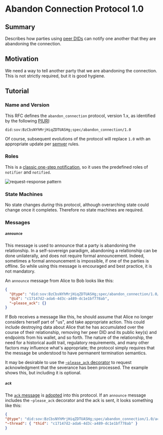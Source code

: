 # Abandon Connection Protocol 1.0

## Summary

Describes how parties using [peer DIDs](
https://openssi.github.io/peer-did-method-spec) can notify one another
that they are abandoning the connection.

## Motivation

We need a way to tell another party that we are abandoning the connection.
This is not strictly required, but it is good hygiene.

## Tutorial

### Name and Version

This RFC defines the `abandon_connection` protocol, version 1.x, as identified by the
following [PIURI](../../../concepts/0003-protocols/README.md#piuri):

    did:sov:BzCbsNYhMrjHiqZDTUASHg;spec/abandon_connection/1.0

Of course, subsequent evolutions of the protocol will replace `1.0` with
an appropriate update per [semver](../../../concepts/0003-protocols/README.md#semver-rules-for-protocols)
rules.

### Roles

This is a [classic one-step notification](
https://github.com/hyperledger/aries-rfcs/blob/master/concepts/0003-protocols/README.md#types-of-protocols),
so it uses the predefined roles of `notifier` and `notified`.

![request-response pattern](../../../concepts/0003-protocols/notification.png)

### State Machines

No state changes _during_ this protocol, although overarching state could
change once it completes. Therefore no state machines are required.
 
### Messages

##### `announce`

This message is used to announce that a party is abandoning the relationship. In a self-sovereign
paradigm, abandoning a relationship can be done unilaterally, and does not require formal
announcement. Indeed, sometimes a formal announcement is impossible, if one of the parties
is offline. So while using this message is encouraged and best practice, it is not mandatory.

An `announce` message from Alice to Bob looks like this:

```json
{
  "@type": "did:sov:BzCbsNYhMrjHiqZDTUASHg;spec/abandon_connection/1.0/announce",
  "@id": "c17147d2-ada6-4d3c-a489-dc1e1bf778ab",
  "~please_ack": {}
}
```

If Bob receives a message like this, he should assume that Alice no longer considers
herself part of "us", and take appropriate action. This could include destroying
data about Alice that he has accumulated over the course of their relationship,
removing her peer DID and its public key(s) and endpoints from his wallet, and so
forth. The nature of the relationship, the need for a historical audit trail, regulatory
requirements, and many other factors may influence what's appropriate; the protocol
simply requires that the message be understood to have permanent termination semantics.

It may be desirable to use the [`~please_ack` decorator](../../0317-please-ack/README.md)
to request acknowledgment that the severance has been processed. The example shows
this, but including it is optional.

##### `ack`

The [`ack` message](../../0015-acks/README.md#explicit-acks) is [adopted](
../../../0000-template-protocol.md#adopted-messages) into this protocol. If an
`announce` message includes the
`~please_ack` decorator and the ack is sent, it looks something like this:

```json
{
"@type": "did:sov:BzCbsNYhMrjHiqZDTUASHg;spec/abandon_connection/1.0/ack",
"~thread": { "thid": "c17147d2-ada6-4d3c-a489-dc1e1bf778ab" }
}
```
